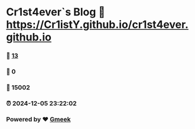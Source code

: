 # Cr1st4ever`s Blog :link: https://Cr1istY.github.io/cr1st4ever.github.io 
### :page_facing_up: [13](https://Cr1istY.github.io/cr1st4ever.github.io/tag.html) 
### :speech_balloon: 0 
### :hibiscus: 15002 
### :alarm_clock: 2024-12-05 23:22:02 
### Powered by :heart: [Gmeek](https://github.com/Meekdai/Gmeek)
